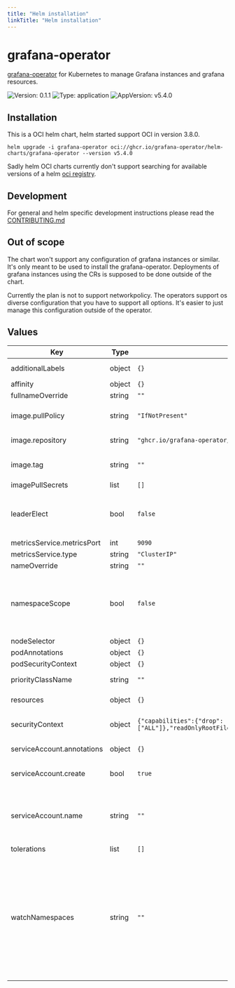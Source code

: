 ```yaml
---
title: "Helm installation"
linkTitle: "Helm installation"
---
```


# grafana-operator

[grafana-operator](https://github.com/grafana-operator/grafana-operator) for Kubernetes to manage Grafana instances and grafana resources.

![Version: 0.1.1](https://img.shields.io/badge/Version-0.1.1-informational?style=flat-square) ![Type: application](https://img.shields.io/badge/Type-application-informational?style=flat-square) ![AppVersion: v5.4.0](https://img.shields.io/badge/AppVersion-v5.4.0-informational?style=flat-square)

## Installation

This is a OCI helm chart, helm started support OCI in version 3.8.0.

```shell
helm upgrade -i grafana-operator oci://ghcr.io/grafana-operator/helm-charts/grafana-operator --version v5.4.0
```

Sadly helm OCI charts currently don't support searching for available versions of a helm [oci registry](https://github.com/helm/helm/issues/11000).

## Development

For general and helm specific development instructions please read the [CONTRIBUTING.md](../../../CONTRIBUTING.md)

## Out of scope

The chart won't support any configuration of grafana instances or similar. It's only meant to be used to install the grafana-operator.
Deployments of grafana instances using the CRs is supposed to be done outside of the chart.

Currently the plan is not to support networkpolicy. The operators support os diverse configuration that you have to support all options.
It's easier to just manage this configuration outside of the operator.

## Values

| Key | Type | Default | Description |
|-----|------|---------|-------------|
| additionalLabels | object | `{}` | additional labels to add to all resources |
| affinity | object | `{}` | pod affinity |
| fullnameOverride | string | `""` |  |
| image.pullPolicy | string | `"IfNotPresent"` | The image pull policy to use in grafana operator container |
| image.repository | string | `"ghcr.io/grafana-operator/grafana-operator"` | grafana operator image repository |
| image.tag | string | `""` | Overrides the image tag whose default is the chart appVersion. |
| imagePullSecrets | list | `[]` | image pull secrets |
| leaderElect | bool | `false` | If you want to run multiple replicas of the grafana-operator, this is not recommended. |
| metricsService.metricsPort | int | `9090` | metrics service port |
| metricsService.type | string | `"ClusterIP"` | metrics service type |
| nameOverride | string | `""` |  |
| namespaceScope | bool | `false` | If the operator should run in namespace-scope or not, if true the operator will only be able to manage instances in the same namespace |
| nodeSelector | object | `{}` | pod node selector |
| podAnnotations | object | `{}` | pod annotations |
| podSecurityContext | object | `{}` | pod security context |
| priorityClassName | string | `""` | pod priority class name |
| resources | object | `{}` | grafana operator container resources |
| securityContext | object | `{"capabilities":{"drop":["ALL"]},"readOnlyRootFilesystem":true,"runAsNonRoot":true}` | grafana operator container security context |
| serviceAccount.annotations | object | `{}` | Annotations to add to the service account |
| serviceAccount.create | bool | `true` | Specifies whether a service account should be created |
| serviceAccount.name | string | `""` | The name of the service account to use. If not set and create is true, a name is generated using the fullname template |
| tolerations | list | `[]` | pod tolerations |
| watchNamespaces | string | `""` | Sets the WATCH_NAMESPACE environment variable, it defines which namespaces the operator should be listening for. By default it's all namespaces, if you only want to listen for the same namespace as the operator is deployed to look at namespaceScope. |
